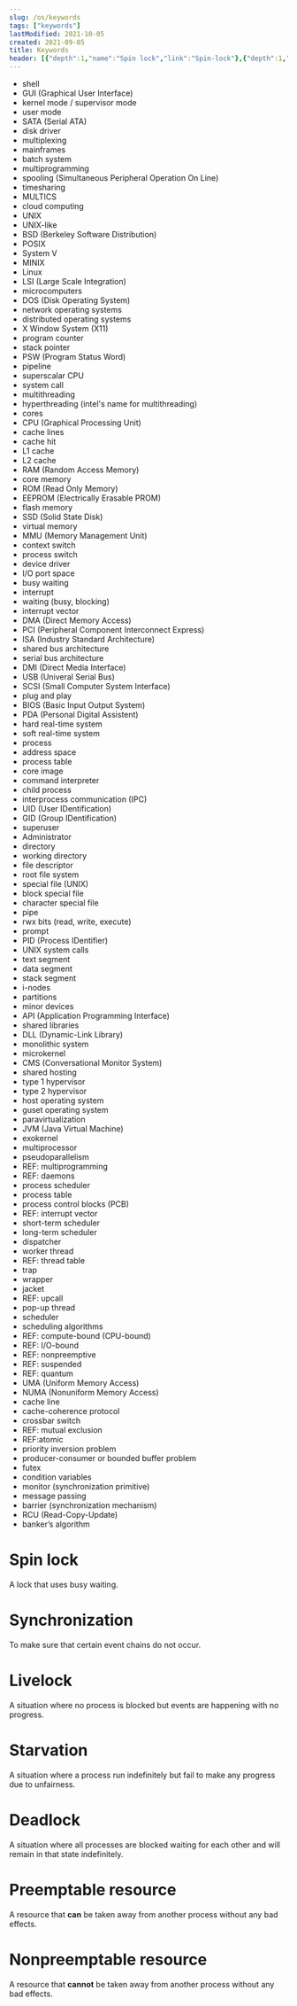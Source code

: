 ```yaml
---
slug: /os/keywords
tags: ["keywords"]
lastModified: 2021-10-05
created: 2021-09-05
title: Keywords
header: [{"depth":1,"name":"Spin lock","link":"Spin-lock"},{"depth":1,"name":"Synchronization","link":"Synchronization"},{"depth":1,"name":"Livelock","link":"Livelock"},{"depth":1,"name":"Starvation","link":"Starvation"},{"depth":1,"name":"Deadlock","link":"Deadlock"},{"depth":1,"name":"Preemptable resource","link":"Preemptable-resource"},{"depth":1,"name":"Nonpreemptable  resource","link":"Nonpreemptable--resource"}]
---
```


- shell
- GUI (Graphical User Interface)
- kernel mode / supervisor mode
- user mode
- SATA (Serial ATA)
- disk driver
- multiplexing
- mainframes
- batch system
- multiprogramming
- spooling (Simultaneous Peripheral Operation On Line)
- timesharing
- MULTICS
- cloud computing
- UNIX
- UNIX-like
- BSD (Berkeley Software Distribution)
- POSIX
- System V
- MINIX
- Linux
- LSI (Large Scale Integration)
- microcomputers
- DOS (Disk Operating System)
- network operating systems
- distributed operating systems
- X Window System (X11)
- program counter
- stack pointer
- PSW (Program Status Word)
- pipeline
- superscalar CPU
- system call
- multithreading
- hyperthreading (intel's name for multithreading)
- cores
- CPU (Graphical Processing Unit)
- cache lines
- cache hit
- L1 cache
- L2 cache
- RAM (Random Access Memory)
- core memory
- ROM (Read Only Memory)
- EEPROM (Electrically Erasable PROM)
- flash memory
- SSD (Solid State Disk)
- virtual memory
- MMU (Memory Management Unit)
- context switch
- process switch
- device driver
- I/O port space
- busy waiting
- interrupt
- waiting (busy, blocking)
- interrupt vector
- DMA (Direct Memory Access)
- PCI (Peripheral Component Interconnect Express)
- ISA (Industry Standard Architecture)
- shared bus architecture
- serial bus architecture
- DMI (Direct Media Interface)
- USB (Univeral Serial Bus)
- SCSI (Small Computer System Interface)
- plug and play
- BIOS (Basic Input Output System)
- PDA (Personal Digital Assistent)
- hard real-time system
- soft real-time system
- process
- address space
- process table
- core image
- command interpreter
- child process
- interprocess communication (IPC)
- UID (User IDentification)
- GID (Group IDentification)
- superuser
- Administrator
- directory
- working directory
- file descriptor
- root file system
- special file (UNIX)
- block special file
- character special file
- pipe
- rwx bits (read, write, execute)
- prompt
- PID (Process IDentifier)
- UNIX system calls
- text segment
- data segment
- stack segment
- i-nodes
- partitions
- minor devices
- API (Application Programming Interface)
- shared libraries
- DLL (Dynamic-Link Library)
- monolithic system
- microkernel
- CMS (Conversational Monitor System)
- shared hosting
- type 1 hypervisor
- type 2 hypervisor
- host operating system
- guset operating system
- paravirtualization
- JVM (Java Virtual Machine)
- exokernel
- multiprocessor
- pseudoparallelism
- REF: multiprogramming
- REF: daemons
- process scheduler
- process table
- process control blocks (PCB)
- REF: interrupt vector
- short-term scheduler
- long-term scheduler
- dispatcher
- worker thread
- REF: thread table
- trap
- wrapper
- jacket
- REF: upcall
- pop-up thread
- scheduler
- scheduling algorithms
- REF: compute-bound (CPU-bound)
- REF: I/O-bound
- REF: nonpreemptive
- REF: suspended
- REF: quantum
- UMA (Uniform Memory Access)
- NUMA (Nonuniform  Memory  Access)
- cache line
- cache-coherence protocol
- crossbar switch
- REF: mutual exclusion
- REF:atomic
- priority inversion problem
- producer-consumer or bounded buffer problem
- futex
- condition variables
- monitor (synchronization primitive)
- message passing
- barrier (synchronization mechanism)
- RCU (Read-Copy-Update)
- banker’s algorithm


# Spin lock
A lock that uses busy waiting.

# Synchronization
To make sure that certain event chains do not occur.

# Livelock
A situation where no process is blocked but events are happening with no progress.

# Starvation
A situation where a process run indefinitely but fail to make any progress due to unfairness.

# Deadlock
A situation where all processes are blocked waiting for each other and will remain in that state indefinitely.

# Preemptable resource
A resource that **can** be taken away from another process without any bad effects.

# Nonpreemptable  resource
A resource that **cannot** be taken away from another process without any bad effects.